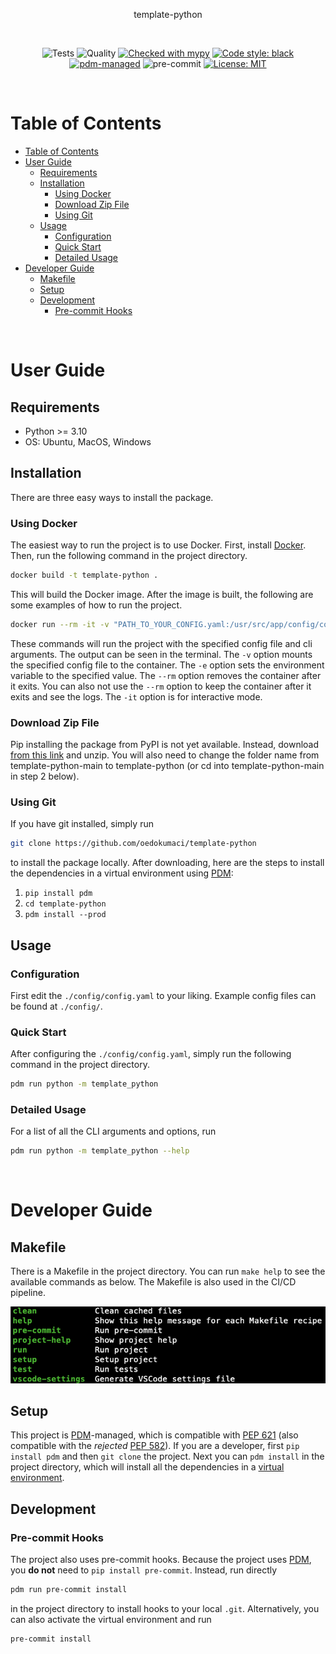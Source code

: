 <div align="center">

<!-- Provide information on your repository here. -->

template-python

<!-- <img src=./style/repo.png width="800"> -->

&nbsp;

![Tests](https://github.com/oedokumaci/template-python/actions/workflows/tests.yml/badge.svg)
![Quality](https://github.com/oedokumaci/template-python/actions/workflows/quality.yml/badge.svg)
[![Checked with mypy](https://www.mypy-lang.org/static/mypy_badge.svg)](https://mypy-lang.org/)
[![Code style: black](https://img.shields.io/badge/code%20style-black-000000.svg)](https://github.com/psf/black)
[![pdm-managed](https://img.shields.io/badge/pdm-managed-blueviolet)](https://pdm.fming.dev)
![pre-commit](https://img.shields.io/badge/pre--commit-enabled-brightgreen?logo=pre-commit&logoColor=white)
[![License: MIT](https://img.shields.io/badge/License-MIT-yellow.svg)](https://opensource.org/licenses/MIT)

</div>

&nbsp;

# Table of Contents

- [Table of Contents](#table-of-contents)
- [User Guide](#user-guide)
  - [Requirements](#requirements)
  - [Installation](#installation)
    - [Using Docker](#using-docker)
    - [Download Zip File](#download-zip-file)
    - [Using Git](#using-git)
  - [Usage](#usage)
    - [Configuration](#configuration)
    - [Quick Start](#quick-start)
    - [Detailed Usage](#detailed-usage)
- [Developer Guide](#developer-guide)
  - [Makefile](#makefile)
  - [Setup](#setup)
  - [Development](#development)
    - [Pre-commit Hooks](#pre-commit-hooks)

&nbsp;

# User Guide

## Requirements

- Python >= 3.10
- OS: Ubuntu, MacOS, Windows

## Installation

There are three easy ways to install the package.

### Using Docker

The easiest way to run the project is to use Docker. First, install [Docker](https://docs.docker.com/get-docker/). Then, run the following command in the project directory.
```bash
docker build -t template-python .
```
This will build the Docker image. After the image is built, the following are some examples of how to run the project.

```bash
docker run --rm -it -v "PATH_TO_YOUR_CONFIG.yaml:/usr/src/app/config/config.yaml" -e environment_variable=ENVIRONMENT_VARIABLE template-python
```

These commands will run the project with the specified config file and cli arguments. The output can be seen in the terminal. The `-v` option mounts the specified config file to the container. The `-e` option sets the environment variable to the specified value. The `--rm` option removes the container after it exits. You can also not use the `--rm` option to keep the container after it exits and see the logs. The `-it` option is for interactive mode.


### Download Zip File

Pip installing the package from PyPI is not yet available. Instead, download [from this link](https://github.com/oedokumaci/template-python/archive/refs/heads/main.zip) and unzip. You will also need to change the folder name from template-python-main to template-python (or cd into template-python-main in step 2 below). 

### Using Git

If you have git installed, simply run 
```bash
git clone https://github.com/oedokumaci/template-python
```
to install the package locally. After downloading, here are the steps to install the dependencies in a virtual environment using [PDM]:

1. `pip install pdm`
2. `cd template-python`
3. `pdm install --prod`
   
## Usage

### Configuration

First edit the `./config/config.yaml` to your liking. Example config files can be found at `./config/`.

### Quick Start

After configuring the `./config/config.yaml`, simply run the following command in the project directory.
```bash
pdm run python -m template_python
```

### Detailed Usage
For a list of all the CLI arguments and options, run
```bash
pdm run python -m template_python --help
```

&nbsp;

# Developer Guide

## Makefile
There is a Makefile in the project directory. You can run `make help` to see the available commands as below. The Makefile is also used in the CI/CD pipeline.

<img src=./style/make.png width="600">

## Setup

This project is [PDM]-managed, which is compatible with [PEP 621](https://www.python.org/dev/peps/pep-0621) (also compatible with the <i>rejected</i> [PEP 582](https://www.python.org/dev/peps/pep-0582)). If you are a developer, first `pip install pdm` and then `git clone` the project. Next you can `pdm install` in the project directory, which will install all the dependencies in a [virtual environment](https://pdm.fming.dev/latest/usage/venv/).

## Development

### Pre-commit Hooks

The project also uses pre-commit hooks. Because the project uses [PDM], you **do not** need to `pip install pre-commit`. Instead, run directly
```bash
pdm run pre-commit install
```
in the project directory to install hooks to your local `.git`. Alternatively, you can also activate the virtual environment and run
```bash
pre-commit install
```

[PDM]: https://pdm.fming.dev
